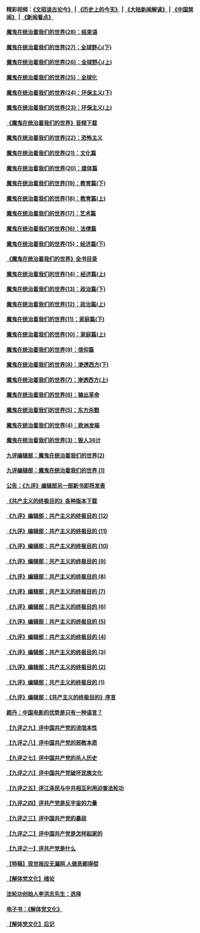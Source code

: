 #### 精彩视频：[《文昭谈古论今》](http://45.32.25.56/wenzhao) | [《历史上的今天》](http://45.32.25.56/today-in-history) | [《大陆新闻解读》](http://45.32.25.56/ntdtv-comedy) | [《中国禁闻》](http://45.32.25.56/ntdtv-news) | [《新闻看点》](http://45.32.25.56/news-insight) 

 #### [魔鬼在统治着我们的世界(28)：结束语](../pages/nsc422/n10936246.md?t=02100631) 

#### [魔鬼在统治着我们的世界(27)：全球野心(下)](../pages/nsc422/n10928319.md?t=02100631) 

#### [魔鬼在统治着我们的世界(26)：全球野心(上)](../pages/nsc422/n10900318.md?t=02100631) 

#### [魔鬼在统治着我们的世界(25)：全球化](../pages/nsc422/n10788205.md?t=02100631) 

#### [魔鬼在统治着我们的世界(24)：环保主义(下)](../pages/nsc422/n10695307.md?t=02100631) 

#### [魔鬼在统治着我们的世界(23)：环保主义(上)](../pages/nsc422/n10688613.md?t=02100631) 

#### [《魔鬼在统治着我们的世界》音频下载](../pages/nsc422/n10635553.md?t=02100631) 

#### [魔鬼在统治着我们的世界(22)：恐怖主义](../pages/nsc422/n10614727.md?t=02100631) 

#### [魔鬼在统治着我们的世界(21)：文化篇](../pages/nsc422/n10597706.md?t=02100631) 

#### [魔鬼在统治着我们的世界(20)：媒体篇](../pages/nsc422/n10586579.md?t=02100631) 

#### [魔鬼在统治着我们的世界(19)：教育篇(下)](../pages/nsc422/n10564808.md?t=02100631) 

#### [魔鬼在统治着我们的世界(18)：教育篇(上)](../pages/nsc422/n10526970.md?t=02100631) 

#### [魔鬼在统治着我们的世界(17)：艺术篇](../pages/nsc422/n10499093.md?t=02100631) 

#### [魔鬼在统治着我们的世界(16)：法律篇](../pages/nsc422/n10485969.md?t=02100631) 

#### [魔鬼在统治着我们的世界(15)：经济篇(下)](../pages/nsc422/n10469975.md?t=02100631) 

#### [《魔鬼在统治着我们的世界》全书目录](../pages/nsc422/n10464261.md?t=02100631) 

#### [魔鬼在统治着我们的世界(14)：经济篇(上)](../pages/nsc422/n10457370.md?t=02100631) 

#### [魔鬼在统治着我们的世界(13)：政治篇(下)](../pages/nsc422/n10448270.md?t=02100631) 

#### [魔鬼在统治着我们的世界(12)：政治篇(上)](../pages/nsc422/n10444576.md?t=02100631) 

#### [魔鬼在统治着我们的世界(11)：家庭篇(下)](../pages/nsc422/n10440961.md?t=02100631) 

#### [魔鬼在统治着我们的世界(10)：家庭篇(上)](../pages/nsc422/n10435448.md?t=02100631) 

#### [魔鬼在统治着我们的世界(9)：信仰篇](../pages/nsc422/n10432159.md?t=02100631) 

#### [魔鬼在统治着我们的世界(8)：渗透西方(下)](../pages/nsc422/n10429603.md?t=02100631) 

#### [魔鬼在统治着我们的世界(7)：渗透西方(上)](../pages/nsc422/n10426013.md?t=02100631) 

#### [魔鬼在统治着我们的世界(6)：输出革命](../pages/nsc422/n10421536.md?t=02100631) 

#### [魔鬼在统治着我们的世界(5)：东方杀戮](../pages/nsc422/n10417707.md?t=02100631) 

#### [魔鬼在统治着我们的世界(4)：欧洲发端](../pages/nsc422/n10414890.md?t=02100631) 

#### [魔鬼在统治着我们的世界(3)：毁人36计](../pages/nsc422/n10411583.md?t=02100631) 

#### [九评编辑部：魔鬼在统治着我们的世界(2)](../pages/nsc422/n10410036.md?t=02100631) 

#### [九评编辑部：魔鬼在统治着我们的世界 (1)](../pages/nsc422/n10406825.md?t=02100631) 

#### [公告：《九评》编辑部另一部新书即将发表](../pages/nsc422/n10405104.md?t=02100631) 

#### [《共产主义的终极目的》各种版本下载](../pages/nsc422/n10022138.md?t=02100631) 

#### [《九评》编辑部：共产主义的终极目的 (12)](../pages/nsc422/n9933272.md?t=02100631) 

#### [《九评》编辑部：共产主义的终极目的 (11)](../pages/nsc422/n9924973.md?t=02100631) 

#### [《九评》编辑部：共产主义的终极目的 (10)](../pages/nsc422/n9920883.md?t=02100631) 

#### [《九评》编辑部：共产主义的终极目的 (9)](../pages/nsc422/n9916363.md?t=02100631) 

#### [《九评》编辑部：共产主义的终极目的 (8)](../pages/nsc422/n9912488.md?t=02100631) 

#### [《九评》编辑部：共产主义的终极目的 (7)](../pages/nsc422/n9901176.md?t=02100631) 

#### [《九评》编辑部：共产主义的终极目的 (6)](../pages/nsc422/n9899359.md?t=02100631) 

#### [《九评》编辑部：共产主义的终极目的 (5)](../pages/nsc422/n9893174.md?t=02100631) 

#### [《九评》编辑部：共产主义的终极目的 (4)](../pages/nsc422/n9891246.md?t=02100631) 

#### [《九评》编辑部：共产主义的终极目的 (3)](../pages/nsc422/n9879879.md?t=02100631) 

#### [《九评》编辑部：共产主义的终极目的 (2)](../pages/nsc422/n9876205.md?t=02100631) 

#### [《九评》编辑部：共产主义的终极目的 (1)](../pages/nsc422/n9865857.md?t=02100631) 

#### [《九评》编辑部：《共产主义的终极目的》序言](../pages/nsc422/n9862666.md?t=02100631) 

#### [颜丹：中国电影的优势是只有一种语言？](../pages/nsc422/n9583062.md?t=02100631) 

#### [【九评之九】评中国共产党的流氓本性](../pages/nsc422/n737542.md?t=02100631) 

#### [【九评之八】评中国共产党的邪教本质](../pages/nsc422/n735942.md?t=02100631) 

#### [【九评之七】评中国共产党的杀人历史](../pages/nsc422/n733806.md?t=02100631) 

#### [【九评之六】评中国共产党破坏民族文化](../pages/nsc422/n731667.md?t=02100631) 

#### [【九评之五】评江泽民与中共相互利用迫害法轮功](../pages/nsc422/n730058.md?t=02100631) 

#### [【九评之四】评共产党是反宇宙的力量](../pages/nsc422/n727814.md?t=02100631) 

#### [【九评之三】评中国共产党的暴政](../pages/nsc422/n725597.md?t=02100631) 

#### [【九评之二】评中国共产党是怎样起家的](../pages/nsc422/n723946.md?t=02100631) 

#### [【九评之一】评共产党是什么](../pages/nsc422/n722529.md?t=02100631) 

#### [【特稿】现世报应无漏网 人做恶都得偿](../pages/nsc422/n4215167.md?t=02100631) 

#### [【解体党文化】绪论](../pages/nsc422/n1449356.md?t=02100631) 

#### [法轮功创始人李洪志先生：选择](../pages/nsc422/n3580738.md?t=02100631) 

#### [电子书：《解体党文化》](../pages/nsc422/n1573484.md?t=02100631) 

#### [【解体党文化】后记](../pages/nsc422/n1531999.md?t=02100631) 

